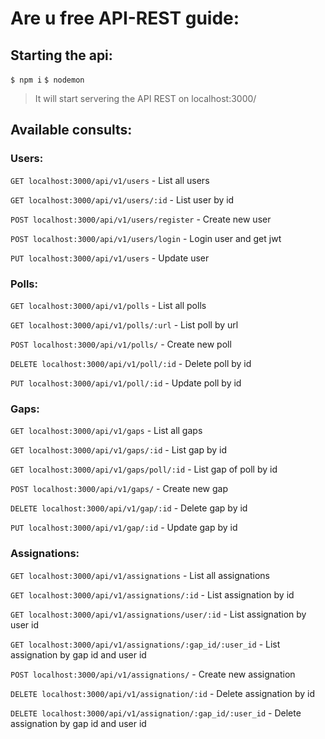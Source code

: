 # Are u free API-REST guide:

## Starting the api:

`$ npm i`
`$ nodemon`

> It will start servering the API REST on localhost:3000/

## Available consults:

### Users:

`GET localhost:3000/api/v1/users` - List all users

`GET localhost:3000/api/v1/users/:id` - List user by id

`POST localhost:3000/api/v1/users/register` - Create new user

`POST localhost:3000/api/v1/users/login` - Login user and get jwt

`PUT localhost:3000/api/v1/users` - Update user

### Polls:

`GET localhost:3000/api/v1/polls` - List all polls

`GET localhost:3000/api/v1/polls/:url` - List poll by url

`POST localhost:3000/api/v1/polls/` - Create new poll

`DELETE localhost:3000/api/v1/poll/:id` - Delete poll by id

`PUT localhost:3000/api/v1/poll/:id` - Update poll by id

### Gaps:

`GET localhost:3000/api/v1/gaps` - List all gaps

`GET localhost:3000/api/v1/gaps/:id` - List gap by id

`GET localhost:3000/api/v1/gaps/poll/:id` - List gap of poll by id

`POST localhost:3000/api/v1/gaps/` - Create new gap

`DELETE localhost:3000/api/v1/gap/:id` - Delete gap by id

`PUT localhost:3000/api/v1/gap/:id` - Update gap by id

### Assignations:

`GET localhost:3000/api/v1/assignations` - List all assignations

`GET localhost:3000/api/v1/assignations/:id` - List assignation by id

`GET localhost:3000/api/v1/assignations/user/:id` - List assignation by user id

`GET localhost:3000/api/v1/assignations/:gap_id/:user_id` - List assignation by gap id and user id

`POST localhost:3000/api/v1/assignations/` - Create new assignation

`DELETE localhost:3000/api/v1/assignation/:id` - Delete assignation by id

`DELETE localhost:3000/api/v1/assignation/:gap_id/:user_id` - Delete assignation by gap id and user id